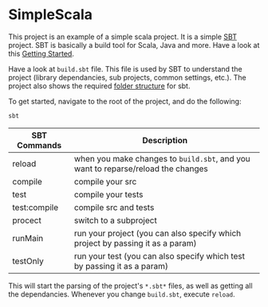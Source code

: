 # SimpleScala
This project is an example of a simple scala project.  It is a simple [SBT](https://github.com/sbt/sbt) project. SBT is basically a build tool for Scala, Java and more. Have a look at this [Getting Started](https://www.scala-sbt.org/1.x/docs/Getting-Started.html).

Have a look at `build.sbt` file. This file is used by SBT to understand the project (library dependancies, sub projects, common settings, etc.). The project also shows the required [folder structure](https://www.scala-sbt.org/1.x/docs/Directories.html) for sbt.

To get started, navigate to the root of the project, and do the following:
```bash
sbt
```

| SBT Commands              | Description                                                                      |
| ------------              | -----------                                                                      |
| reload                    | when you make changes to `build.sbt`, and you want to reparse/reload the changes |
| compile                   | compile your src                                                                 |
| test                      | compile your tests                                                               |
| test:compile              | compile src and tests                                                            |
| procect <subproject name> | switch to a subproject                                                           |
| runMain                   | run your project (you can also specify which project by passing it as a param)   |
| testOnly                  | run your test (you can also specify which test by passing it as a param)         |


This will start the parsing of the project's `*.sbt*` files, as well as getting all the dependancies. Whenever you change `build.sbt`, execute `reload`.

